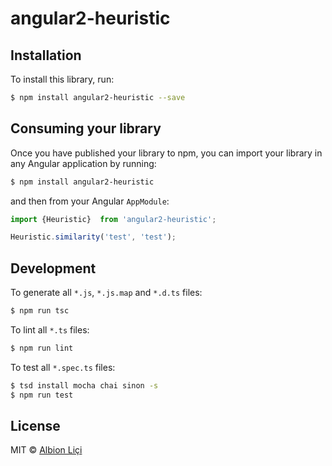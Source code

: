 # angular2-heuristic

## Installation

To install this library, run:

```bash
$ npm install angular2-heuristic --save
```

## Consuming your library

Once you have published your library to npm, you can import your library in any Angular application by running:

```bash
$ npm install angular2-heuristic
```

and then from your Angular `AppModule`:

```typescript
import {Heuristic}  from 'angular2-heuristic';

Heuristic.similarity('test', 'test');
```


## Development

To generate all `*.js`, `*.js.map` and `*.d.ts` files:

```bash
$ npm run tsc
```

To lint all `*.ts` files:

```bash
$ npm run lint
```

To test all `*.spec.ts` files:

```bash
$ tsd install mocha chai sinon -s
$ npm run test
```

## License

MIT © [Albion Liçi](lici.albion@gmail.com)
